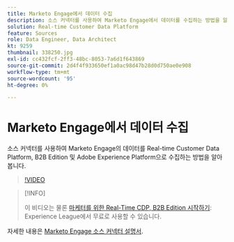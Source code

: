 ```yaml
---
title: Marketo Engage에서 데이터 수집
description: 소스 커넥터를 사용하여 Marketo Engage에서 데이터를 수집하는 방법을 알아봅니다.
solution: Real-time Customer Data Platform
feature: Sources
role: Data Engineer, Data Architect
kt: 9259
thumbnail: 338250.jpg
exl-id: cc432fcf-2ff3-48bc-8053-7a6d1f643869
source-git-commit: 2d4f4f933650ef1a0ac98d47b28d0d750ae0e908
workflow-type: tm+mt
source-wordcount: '95'
ht-degree: 0%

---
```


# Marketo Engage에서 데이터 수집

소스 커넥터를 사용하여 Marketo Engage의 데이터를 Real-time Customer Data Platform, B2B Edition 및 Adobe Experience Platform으로 수집하는 방법을 알아봅니다.

>[!VIDEO](https://video.tv.adobe.com/v/338250?quality=12&learn=on)

>[!INFO]
>
> 이 비디오는 물론 [마케터를 위한 Real-Time CDP, B2B Edition 시작하기](https://experienceleague.adobe.com/?recommended=ExperiencePlatform-U-1-2021.rtcdp.b2b): Experience League에서 무료로 사용할 수 있습니다.

자세한 내용은 [Marketo Engage 소스 커넥터 설명서](https://experienceleague.adobe.com/docs/experience-platform/sources/connectors/adobe-applications/marketo/marketo.html).
